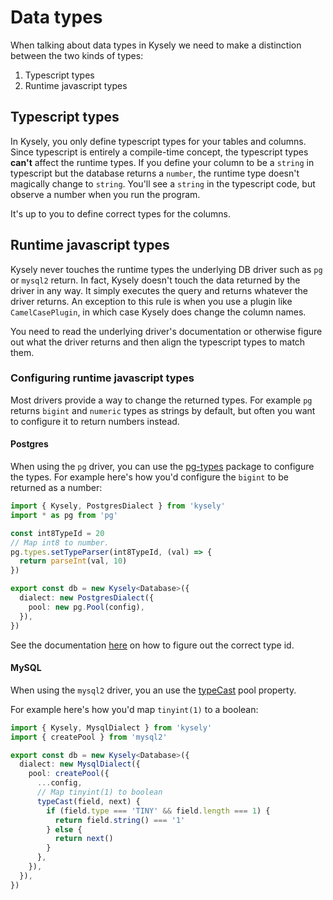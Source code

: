 # Data types

When talking about data types in Kysely we need to make a distinction between the two kinds of types:

1. Typescript types
2. Runtime javascript types

## Typescript types

In Kysely, you only define typescript types for your tables and columns. Since typescript is entirely a compile-time concept, the typescript types __can't__ affect the runtime types. If you define your column to be a `string` in typescript but the database returns a `number`, the runtime type doesn't magically change to `string`. You'll see a `string` in the typescript code, but observe a number when you run the program.

It's up to you to define correct types for the columns.

## Runtime javascript types

Kysely never touches the runtime types the underlying DB driver such as `pg` or `mysql2` return. In fact, Kysely doesn't touch the data returned by the driver in any way. It simply executes the query and returns whatever the driver returns. An exception to this rule is when you use a plugin like `CamelCasePlugin`, in which case Kysely does change the column names.

You need to read the underlying driver's documentation or otherwise figure out what the driver returns and then align the typescript types to match them.

### Configuring runtime javascript types

Most drivers provide a way to change the returned types. For example `pg` returns `bigint` and `numeric` types as strings by default, but often you want to configure it to return numbers instead.

#### Postgres

When using the `pg` driver, you can use the [pg-types](https://github.com/brianc/node-pg-types) package to configure the types. For example here's how you'd configure the `bigint` to be returned as a number:

```ts
import { Kysely, PostgresDialect } from 'kysely'
import * as pg from 'pg'

const int8TypeId = 20
// Map int8 to number.
pg.types.setTypeParser(int8TypeId, (val) => {
  return parseInt(val, 10)
})

export const db = new Kysely<Database>({
  dialect: new PostgresDialect({
    pool: new pg.Pool(config),
  }),
})
```

See the documentation [here](https://github.com/brianc/node-pg-types) on how to figure out the correct type id.

#### MySQL

When using the `mysql2` driver, you an use the [typeCast](https://github.com/mysqljs/mysql?tab=readme-ov-file#custom-type-casting) pool property.

For example here's how you'd map `tinyint(1)` to a boolean:

```ts
import { Kysely, MysqlDialect } from 'kysely'
import { createPool } from 'mysql2'

export const db = new Kysely<Database>({
  dialect: new MysqlDialect({
    pool: createPool({
      ...config,
      // Map tinyint(1) to boolean
      typeCast(field, next) {
        if (field.type === 'TINY' && field.length === 1) {
          return field.string() === '1'
        } else {
          return next()
        }
      },
    }),
  }),
})
````